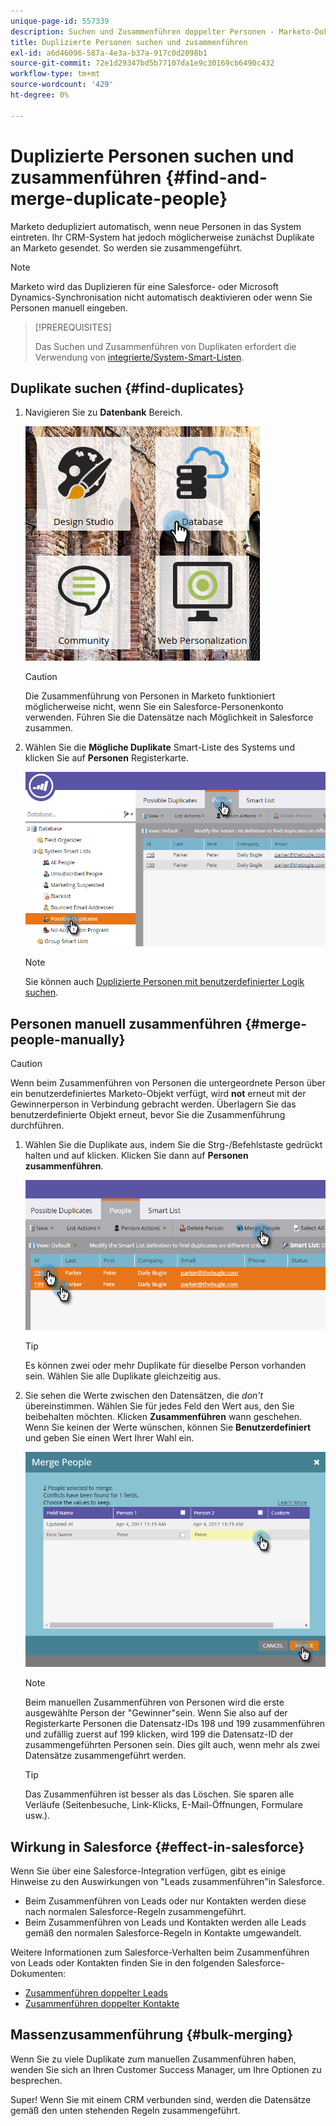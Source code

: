 ```yaml
---
unique-page-id: 557339
description: Suchen und Zusammenführen doppelter Personen - Marketo-Dokumente - Produktdokumentation
title: Duplizierte Personen suchen und zusammenführen
exl-id: a6d46096-587a-4e3a-b37a-917c0d2098b1
source-git-commit: 72e1d29347bd5b77107da1e9c30169cb6490c432
workflow-type: tm+mt
source-wordcount: '429'
ht-degree: 0%

---
```


# Duplizierte Personen suchen und zusammenführen {#find-and-merge-duplicate-people}

Marketo dedupliziert automatisch, wenn neue Personen in das System eintreten. Ihr CRM-System hat jedoch möglicherweise zunächst Duplikate an Marketo gesendet. So werden sie zusammengeführt.

>[!NOTE]
>
>Marketo wird das Duplizieren für eine Salesforce- oder Microsoft Dynamics-Synchronisation nicht automatisch deaktivieren oder wenn Sie Personen manuell eingeben.

>[!PREREQUISITES]
>
>Das Suchen und Zusammenführen von Duplikaten erfordert die Verwendung von [integrierte/System-Smart-Listen](/help/marketo/product-docs/core-marketo-concepts/smart-lists-and-static-lists/using-smart-lists/use-built-in-system-smart-lists.md).

## Duplikate suchen {#find-duplicates}

1. Navigieren Sie zu **Datenbank** Bereich.

   ![](assets/db.png)

   >[!CAUTION]
   >
   >Die Zusammenführung von Personen in Marketo funktioniert möglicherweise nicht, wenn Sie ein Salesforce-Personenkonto verwenden. Führen Sie die Datensätze nach Möglichkeit in Salesforce zusammen.

1. Wählen Sie die **Mögliche Duplikate** Smart-Liste des Systems und klicken Sie auf **Personen** Registerkarte.

   ![](assets/two.png)

   >[!NOTE]
   >
   >Sie können auch [Duplizierte Personen mit benutzerdefinierter Logik suchen](/help/marketo/product-docs/core-marketo-concepts/smart-lists-and-static-lists/managing-people-in-smart-lists/find-duplicate-people-with-custom-logic.md).

## Personen manuell zusammenführen {#merge-people-manually}

>[!CAUTION]
>
>Wenn beim Zusammenführen von Personen die untergeordnete Person über ein benutzerdefiniertes Marketo-Objekt verfügt, wird **not** erneut mit der Gewinnerperson in Verbindung gebracht werden. Überlagern Sie das benutzerdefinierte Objekt erneut, bevor Sie die Zusammenführung durchführen.

1. Wählen Sie die Duplikate aus, indem Sie die Strg-/Befehlstaste gedrückt halten und auf klicken. Klicken Sie dann auf **Personen zusammenführen**.

   ![](assets/three.png)

   >[!TIP]
   >
   >Es können zwei oder mehr Duplikate für dieselbe Person vorhanden sein. Wählen Sie alle Duplikate gleichzeitig aus.

1. Sie sehen die Werte zwischen den Datensätzen, die _don&#39;t_ übereinstimmen. Wählen Sie für jedes Feld den Wert aus, den Sie beibehalten möchten. Klicken **Zusammenführen** wann geschehen. Wenn Sie keinen der Werte wünschen, können Sie **Benutzerdefiniert** und geben Sie einen Wert Ihrer Wahl ein.

   ![](assets/four.png)

   >[!NOTE]
   >
   >Beim manuellen Zusammenführen von Personen wird die erste ausgewählte Person der &quot;Gewinner&quot;sein. Wenn Sie also auf der Registerkarte Personen die Datensatz-IDs 198 und 199 zusammenführen und zufällig zuerst auf 199 klicken, wird 199 die Datensatz-ID der zusammengeführten Personen sein. Dies gilt auch, wenn mehr als zwei Datensätze zusammengeführt werden.

   >[!TIP]
   >
   >Das Zusammenführen ist besser als das Löschen. Sie sparen alle Verläufe (Seitenbesuche, Link-Klicks, E-Mail-Öffnungen, Formulare usw.).

## Wirkung in Salesforce {#effect-in-salesforce}

Wenn Sie über eine Salesforce-Integration verfügen, gibt es einige Hinweise zu den Auswirkungen von &quot;Leads zusammenführen&quot;in Salesforce.

* Beim Zusammenführen von Leads oder nur Kontakten werden diese nach normalen Salesforce-Regeln zusammengeführt.
* Beim Zusammenführen von Leads und Kontakten werden alle Leads gemäß den normalen Salesforce-Regeln in Kontakte umgewandelt.

Weitere Informationen zum Salesforce-Verhalten beim Zusammenführen von Leads oder Kontakten finden Sie in den folgenden Salesforce-Dokumenten:

* [Zusammenführen doppelter Leads](https://help.salesforce.com/HTViewHelpDoc?id=leads_merge.htm&amp;language=en_US)
* [Zusammenführen doppelter Kontakte](https://help.salesforce.com/HTViewHelpDoc?id=contacts_merge.htm&amp;language=en_US)

## Massenzusammenführung {#bulk-merging}

Wenn Sie zu viele Duplikate zum manuellen Zusammenführen haben, wenden Sie sich an Ihren Customer Success Manager, um Ihre Optionen zu besprechen.

Super! Wenn Sie mit einem CRM verbunden sind, werden die Datensätze gemäß den unten stehenden Regeln zusammengeführt.
